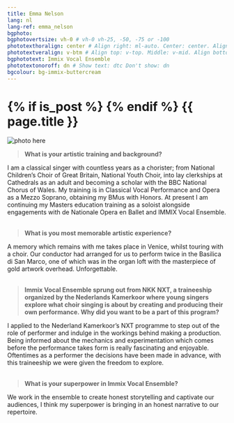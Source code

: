 ```yaml
---
title: Emma Nelson
lang: nl
lang-ref: emma_nelson
bgphoto: 
bgphotovertsize: vh-0 # vh-0 vh-25, -50, -75 or -100
phototexthoralign: center # Align right: ml-auto. Center: center. Align left: mr-auto 
phototextveralign: v-btm # Align top: v-top. Middle: v-mid. Align bottom: b-btm 
bgphototext: Immix Vocal Ensemble
phototextonoroff: dn # Show text: dtc Don't show: dn
bgcolour: bg-immix-buttercream
---
```

<h1>
{% if is_post %}
{% endif %}
{{ page.title }}
</h1>

<img src="/images/bio_images/" alt="photo here" class="fr w-third w-third-m w-25-l  ml5 br0">

> **What is your artistic training and background?**

I am a classical singer with countless years as a chorister; from National Children’s Choir of Great Britain, National Youth Choir, into lay clerkships at Cathedrals as an adult and becoming a scholar with the BBC National Chorus of Wales. My training is in Classical Vocal Performance and Opera as a Mezzo Soprano, obtaining my BMus with Honors. At present I am continuing my Masters education training as a soloist alongside engagements with de Nationale Opera en Ballet and IMMIX Vocal Ensemble.<br><br>

> **What is you most memorable artistic experience?**

A memory which remains with me takes place in Venice, whilst touring with a choir. Our conductor had arranged for us to perform twice in the Basilica di San Marco, one of which was in the organ loft with the masterpiece of gold artwork overhead. Unforgettable. <br><br>

> **Immix Vocal Ensemble sprung out from NKK NXT, a traineeship organized by the Nederlands Kamerkoor where young singers explore what choir singing is about by creating and producing their own performance. Why did you want to be a part of this program?**

I applied to the Nederland Kamerkoor’s NXT programme to step out of the role of performer and indulge in the workings behind making a production. Being informed about the mechanics and experimentation which comes before the performance takes form is really fascinating and enjoyable. Oftentimes as a performer the decisions have been made in advance, with this traineeship we were given the freedom to explore. <br><br>

> **What is your superpower in Immix Vocal Ensemble?**

We work in the ensemble to create honest storytelling and captivate our audiences, I think my superpower is bringing in an honest narrative to our repertoire. 
